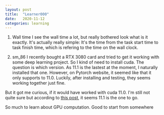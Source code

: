 ```yaml
---
layout: post
title:  "Learner000"
date:   2020-11-12
categories: learning
---
```


1. Wall time
I see the wall time a lot, but really bothered look what is it exactly. It's actually really simple: It's the time from the task start time to task finish time, which is refering to the time on the wall clock. 

2. sm_86
I recently bought a RTX 3080 card and tried to get it working with some deep learning project. So I kind of need to install cuda. The question is which version. As 11.1 is the lastest at the moment, I naturally installed that one. However, on Pytorch website, it seemed like that it only supports to 11.0. Luckily, after installing and testing, they seems working together just fine. 

But it got me curious, if it would have worked with cuda 11.0. 
I'm still not quite sure but according to [this post][matching-arch], it seems 11.1 is the one to go.

So much to learn about GPU computation. Good to start from somewhere

[matching-arch]: https://arnon.dk/matching-sm-architectures-arch-and-gencode-for-various-nvidia-cards/